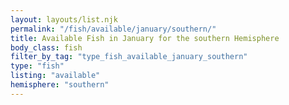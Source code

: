 ```yaml
---
layout: layouts/list.njk
permalink: "/fish/available/january/southern/"
title: Available Fish in January for the southern Hemisphere
body_class: fish
filter_by_tag: "type_fish_available_january_southern"
type: "fish"
listing: "available"
hemisphere: "southern"
---
```

